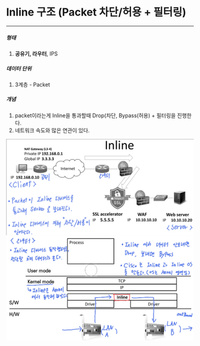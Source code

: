 # Inline 구조 (Packet 차단/허용 + 필터링)

---

>

##### 형태

1. **공유기, 라우터**, IPS 

##### 데이터 단위 

1. 3계층 - Packet 

##### 개념

1. packet이라는게 Inline을 통과할때 Drop(차단, Bypass(허용) + 필터링을 진행한다. 
1. 네트워크 속도와 많은 연관이 있다. 

<img src="./images/Inline 구조.jpg" width="700">

<img src="./images/라우터 구조.jpg" width="700">